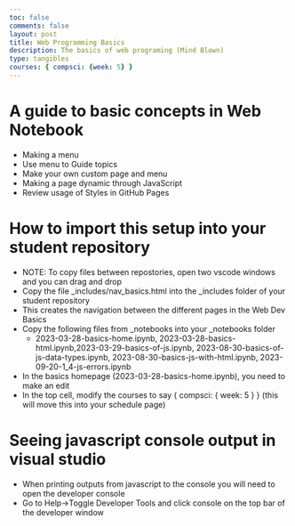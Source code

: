 ```yaml
---
toc: false
comments: false
layout: post
title: Web Programming Basics
description: The basics of web programing (Mind Blown)
type: tangibles
courses: { compsci: {week: 5} }
---
```


# A guide to basic concepts in Web Notebook
- Making a menu
- Use menu to Guide topics
- Make your own custom page and menu
- Making a page dynamic through JavaScript
- Review usage of Styles in GitHub Pages

# How to import this setup into your student repository
- NOTE: To copy files between repostories, open two vscode windows and you can drag and drop
- Copy the file _includes/nav_basics.html into the _includes folder of your student repository
- This creates the navigation between the different pages in the Web Dev Basics
- Copy the following files from _notebooks into your _notebooks folder
  - 2023-03-28-basics-home.ipynb, 2023-03-28-basics-html.ipynb,2023-03-29-basics-of-js.ipynb, 2023-08-30-basics-of-js-data-types.ipynb, 2023-08-30-basics-js-with-html.ipynb, 2023-09-20-1_4-js-errors.ipynb
- In the basics homepage (2023-03-28-basics-home.ipynb), you need to make an edit
- In the top cell, modify the courses to say { compsci: { week: 5 } } (this will move this into your schedule page)

# Seeing javascript console output in visual studio
- When printing outputs from javascript to the console you will need to open the developer console
- Go to Help->Toggle Developer Tools and click console on the top bar of the developer window
